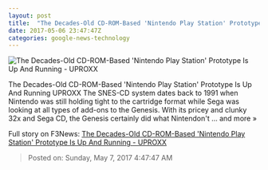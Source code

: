 ```yaml
---
layout: post
title:  "The Decades-Old CD-ROM-Based 'Nintendo Play Station' Prototype Is Up And Running - UPROXX"
date: 2017-05-06 23:47:47Z
categories: google-news-technology
---
```


![The Decades-Old CD-ROM-Based 'Nintendo Play Station' Prototype Is Up And Running - UPROXX](https://uproxx.files.wordpress.com/2017/05/playstation-snes.jpg?quality=100&w=650)

The Decades-Old CD-ROM-Based 'Nintendo Play Station' Prototype Is Up And Running UPROXX The SNES-CD system dates back to 1991 when Nintendo was still holding tight to the cartridge format while Sega was looking at all types of add-ons to the Genesis. With its pricey and clunky 32x and Sega CD, the Genesis certainly did what Nintendon't ... and more »


Full story on F3News: [The Decades-Old CD-ROM-Based 'Nintendo Play Station' Prototype Is Up And Running - UPROXX](http://www.f3nws.com/n/syrNrD)

> Posted on: Sunday, May 7, 2017 4:47:47 AM
